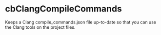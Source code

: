 # cbClangCompileCommands
Keeps a Clang compile_commands.json file up-to-date so that you can use the Clang tools on the project files.
